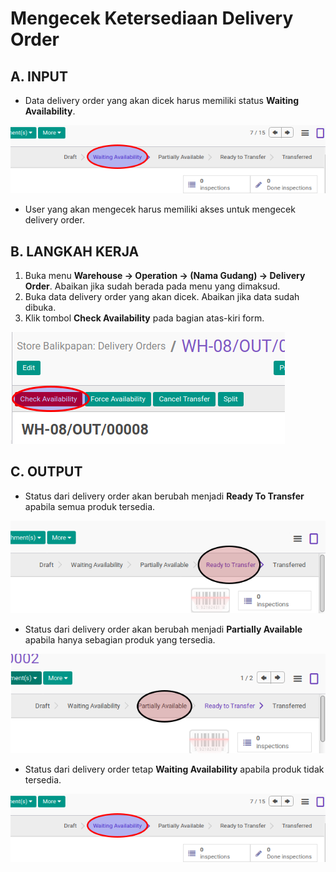 # Mengecek Ketersediaan Delivery Order

## A. INPUT

* Data delivery order yang akan dicek harus memiliki status **Waiting Availability**.

![](../../img/delivery-order/status-waiting.png)

* User yang akan mengecek harus memiliki akses untuk mengecek delivery order.

## B. LANGKAH KERJA

1. Buka menu **Warehouse -> Operation -> (Nama Gudang) -> Delivery Order**. Abaikan jika sudah berada pada menu yang dimaksud.
2. Buka data delivery order yang akan dicek. Abaikan jika data sudah dibuka.
3. Klik tombol **Check Availability** pada bagian atas-kiri form.

![](../../img/delivery-order/tombol-check.png)

## C. OUTPUT

* Status dari delivery order akan berubah menjadi **Ready To Transfer** apabila semua produk tersedia.

![](../../img/delivery-order/status-ready-to-transfer.png)

* Status dari delivery order akan berubah menjadi **Partially Available** apabila hanya sebagian produk yang tersedia.

![](../../img/delivery-order/status-partial.png)

* Status dari delivery order tetap **Waiting Availability** apabila produk tidak tersedia.

![](../../img/delivery-order/status-waiting.png)
